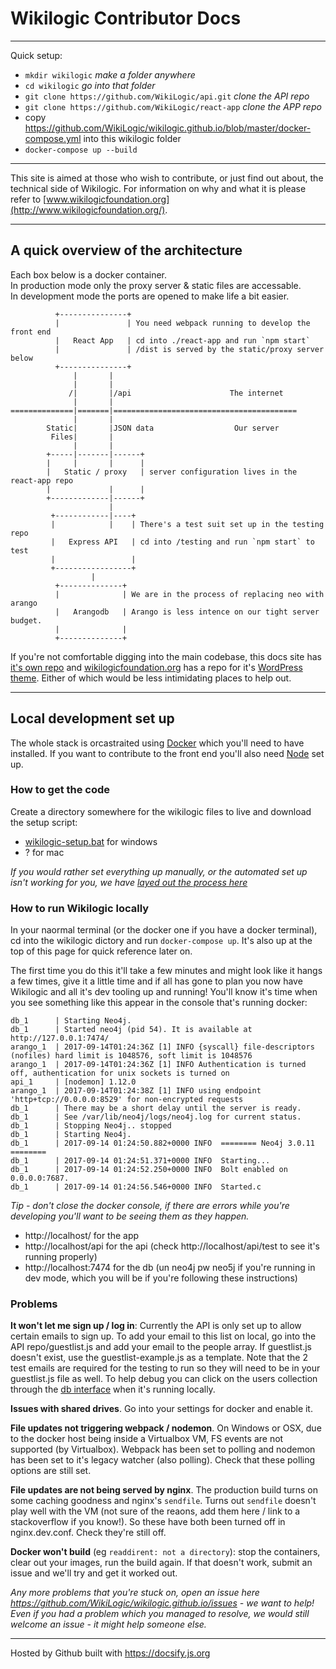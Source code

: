 
# Wikilogic Contributor Docs

---

Quick setup:

 - `mkdir wikilogic` _make a folder anywhere_
 - `cd wikilogic` _go into that folder_
 - `git clone https://github.com/WikiLogic/api.git` _clone the API repo_
 - `git clone https://github.com/WikiLogic/react-app` _clone the APP repo_
 - copy https://github.com/WikiLogic/wikilogic.github.io/blob/master/docker-compose.yml into this wikilogic folder
 - `docker-compose up --build`
 
---

This site is aimed at those who wish to contribute, or just find out about, the technical side of Wikilogic. For information on why and what it is please refer to [www.wikilogicfoundation.org](http://www.wikilogicfoundation.org/).

---

## A quick overview of the architecture

Each box below is a docker container.  
In production mode only the proxy server & static files are accessable.  
In development mode the ports are opened to make life a bit easier.

```
          +---------------+
          |               | You need webpack running to develop the front end
          |   React App   | cd into ./react-app and run `npm start`
          |               | /dist is served by the static/proxy server below
          +---------------+
              |       |
              |       |
             /|       |/api                      The internet
              |       |
==============|=======|=========================================
              |       |
        Static|       |JSON data                  Our server
         Files|       |
              |       |
        +-----|-------|------+
        |     |       |      |
        |   Static / proxy   | server configuration lives in the react-app repo
        |             |      |
        +-------------|------+
                      |
         +------------|----+
         |            |    | There's a test suit set up in the testing repo 
         |   Express API   | cd into /testing and run `npm start` to test
         |                 | 
         +-----------------+
                  |
          +--------------+
          |              | We are in the process of replacing neo with arango
          |   Arangodb   | Arango is less intence on our tight server budget.
          |              |
          +--------------+
```

If you're not comfortable digging into the main codebase, this docs site has [it's own repo](https://github.com/WikiLogic/wikilogic.github.io) and [wikilogicfoundation.org](http://www.wikilogicfoundation.org/) has a repo for it's [WordPress theme](https://github.com/WikiLogic/foundation). Either of which would be less intimidating places to help out.

---

## Local development set up

The whole stack is orcastraited using [Docker](https://www.docker.com/community-edition) which you'll need to have installed. If you want to contribute to the front end you'll also need [Node](https://nodejs.org) set up.

### How to get the code

Create a directory somewhere for the wikilogic files to live and download the setup script:

 - [wikilogic-setup.bat](https://raw.githubusercontent.com/WikiLogic/wikilogic.github.io/master/wikilogic-setup.bat) for windows
 - ? for mac

_If you would rather set everything up manually, or the automated set up isn't working for you, we have [layed out the process here](setup-manually.md)_

### How to run Wikilogic locally

In your naormal terminal (or the docker one if you have a docker terminal), cd into the wikilogic dictory and run `docker-compose up`. It's also up at the top of this page for quick reference later on.

The first time you do this it'll take a few minutes and might look like it hangs a few times, give it a little time and if all has gone to plan you now have Wikilogic and all it's dev tooling up and running! You'll know it's time when you see something like this appear in the console that's running docker: 
```
db_1      | Starting Neo4j.
db_1      | Started neo4j (pid 54). It is available at http://127.0.0.1:7474/
arango_1  | 2017-09-14T01:24:36Z [1] INFO {syscall} file-descriptors (nofiles) hard limit is 1048576, soft limit is 1048576
arango_1  | 2017-09-14T01:24:36Z [1] INFO Authentication is turned off, authentication for unix sockets is turned on
api_1     | [nodemon] 1.12.0
arango_1  | 2017-09-14T01:24:38Z [1] INFO using endpoint 'http+tcp://0.0.0.0:8529' for non-encrypted requests
db_1      | There may be a short delay until the server is ready.
db_1      | See /var/lib/neo4j/logs/neo4j.log for current status.
db_1      | Stopping Neo4j.. stopped
db_1      | Starting Neo4j.
db_1      | 2017-09-14 01:24:50.882+0000 INFO  ======== Neo4j 3.0.11 ========
db_1      | 2017-09-14 01:24:51.371+0000 INFO  Starting...
db_1      | 2017-09-14 01:24:52.250+0000 INFO  Bolt enabled on 0.0.0.0:7687.
db_1      | 2017-09-14 01:24:56.546+0000 INFO  Started.c
```

_Tip - don't close the docker console, if there are errors while you're developing you'll want to be seeing them as they happen._

 - http://localhost/ for the app
 - http://localhost/api for the api (check http://localhost/api/test to see it's running properly)
 - http://localhost:7474 for the db (un neo4j pw neo5j if you're running in dev mode, which you will be if you're following these instructions)


### Problems

**It won't let me sign up / log in**: Currently the API is only set up to allow certain emails to sign up. To add your email to this list on local, go into the API repo/guestlist.js and add your email to the people array. If guestlist.js doesn't exist, use the guestlist-example.js as a template. Note that the 2 test emails are required for the testing to run so they will need to be in your guestlist.js file as well. To help debug you can click on the users collection through the [db interface](http://localhost:8529/_db/wl_dev/_admin/aardvark/index.html#collections) when it's running locally.

**Issues with shared drives**. Go into your settings for docker and enable it.

**File updates not triggering webpack / nodemon**. On Windows or OSX, due to the docker host being inside a Virtualbox VM, FS events are not supported (by Virtualbox). Webpack has been set to polling and nodemon has been set to it's legacy watcher (also polling). Check that these polling options are still set.

**File updates are not being served by nginx**. The production build turns on some caching goodness and nginx's `sendfile`. Turns out `sendfile` doesn't play well with the VM (not sure of the reaons, add them here / link to a stackoverflow if you know!). So these have both been turned off in nginx.dev.conf. Check they're still off.

**Docker won't build** (eg `readdirent: not a directory`): stop the containers, clear out your images, run the build again. If that doesn't work, submit an issue and we'll try and get it worked out.

_Any more problems that you're stuck on, open an issue here https://github.com/WikiLogic/wikilogic.github.io/issues - we want to help! Even if you had a problem which you managed to resolve, we would still welcome an issue - it might help someone else._



 ---

 Hosted by Github built with https://docsify.js.org
